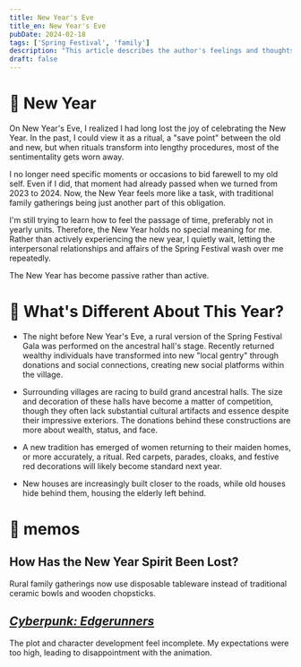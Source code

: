 ```yaml
---
title: New Year's Eve
title_en: New Year's Eve
pubDate: 2024-02-18
tags: ['Spring Festival', 'family']
description: "This article describes the author's feelings and thoughts on Chinese New Year's Eve, exploring changes in New Year traditions and reflections on the passage of time."
draft: false
---
```


# 🎇 New Year

On New Year's Eve, I realized I had long lost the joy of celebrating the New Year. In the past, I could view it as a ritual, a "save point" between the old and new, but when rituals transform into lengthy procedures, most of the sentimentality gets worn away.

I no longer need specific moments or occasions to bid farewell to my old self. Even if I did, that moment had already passed when we turned from 2023 to 2024. Now, the New Year feels more like a task, with traditional family gatherings being just another part of this obligation.

I'm still trying to learn how to feel the passage of time, preferably not in yearly units. Therefore, the New Year holds no special meaning for me. Rather than actively experiencing the new year, I quietly wait, letting the interpersonal relationships and affairs of the Spring Festival wash over me repeatedly.

The New Year has become passive rather than active.

# 🧨 What's Different About This Year?

- The night before New Year's Eve, a rural version of the Spring Festival Gala was performed on the ancestral hall's stage. Recently returned wealthy individuals have transformed into new "local gentry" through donations and social connections, creating new social platforms within the village.

- Surrounding villages are racing to build grand ancestral halls. The size and decoration of these halls have become a matter of competition, though they often lack substantial cultural artifacts and essence despite their impressive exteriors. The donations behind these constructions are more about wealth, status, and face.

- A new tradition has emerged of women returning to their maiden homes, or more accurately, a ritual. Red carpets, parades, cloaks, and festive red decorations will likely become standard next year.

- New houses are increasingly built closer to the roads, while old houses hide behind them, housing the elderly left behind.

# 📝 memos

## How Has the New Year Spirit Been Lost?

Rural family gatherings now use disposable tableware instead of traditional ceramic bowls and wooden chopsticks.

## [*Cyberpunk: Edgerunners*](https://movie.douban.com/subject/35118256/)

The plot and character development feel incomplete. My expectations were too high, leading to disappointment with the animation.